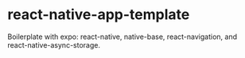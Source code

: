 # react-native-app-template
Boilerplate with expo: react-native, native-base, react-navigation, and  react-native-async-storage.
